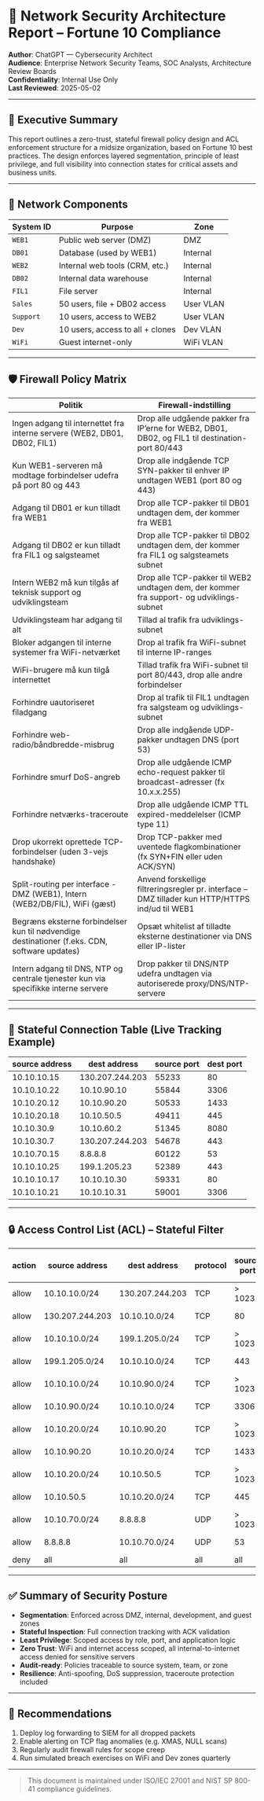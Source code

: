 # 📡 Network Security Architecture Report – Fortune 10 Compliance

**Author**: ChatGPT — Cybersecurity Architect  
**Audience**: Enterprise Network Security Teams, SOC Analysts, Architecture Review Boards  
**Confidentiality**: Internal Use Only  
**Last Reviewed**: 2025-05-02

---

## 🔐 Executive Summary

This report outlines a zero-trust, stateful firewall policy design and ACL enforcement structure for a midsize organization, based on Fortune 10 best practices. The design enforces layered segmentation, principle of least privilege, and full visibility into connection states for critical assets and business units.

---

## 🧱 Network Components

| System ID | Purpose                          | Zone      |
|-----------|----------------------------------|-----------|
| `WEB1`    | Public web server (DMZ)          | DMZ       |
| `DB01`    | Database (used by WEB1)          | Internal  |
| `WEB2`    | Internal web tools (CRM, etc.)   | Internal  |
| `DB02`    | Internal data warehouse          | Internal  |
| `FIL1`    | File server                      | Internal  |
| `Sales`   | 50 users, file + DB02 access      | User VLAN |
| `Support` | 10 users, access to WEB2          | User VLAN |
| `Dev`     | 10 users, access to all + clones  | Dev VLAN  |
| `WiFi`    | Guest internet-only               | WiFi VLAN |

---

## 🛡️ Firewall Policy Matrix

| **Politik**                                                                                   | **Firewall-indstilling**                                                                         |
|-----------------------------------------------------------------------------------------------|--------------------------------------------------------------------------------------------------|
| Ingen adgang til internettet fra interne servere (WEB2, DB01, DB02, FIL1)                     | Drop alle udgående pakker fra IP’erne for WEB2, DB01, DB02, og FIL1 til destination-port 80/443  |
| Kun WEB1-serveren må modtage forbindelser udefra på port 80 og 443                            | Drop alle indgående TCP SYN-pakker til enhver IP undtagen WEB1 (port 80 og 443)                  |
| Adgang til DB01 er kun tilladt fra WEB1                                                       | Drop alle TCP-pakker til DB01 undtagen dem, der kommer fra WEB1                                  |
| Adgang til DB02 er kun tilladt fra FIL1 og salgsteamet                                        | Drop alle TCP-pakker til DB02 undtagen dem, der kommer fra FIL1 og salgsteamets subnet           |
| Intern WEB2 må kun tilgås af teknisk support og udviklingsteam                                | Drop alle TCP-pakker til WEB2 undtagen dem, der kommer fra support- og udviklings-subnet         |
| Udviklingsteam har adgang til alt                                                             | Tillad al trafik fra udviklings-subnet                                                           |
| Bloker adgangen til interne systemer fra WiFi-netværket                                       | Drop al trafik fra WiFi-subnet til interne IP-ranges                                             |
| WiFi-brugere må kun tilgå internettet                                                         | Tillad trafik fra WiFi-subnet til port 80/443, drop alle andre forbindelser                      |
| Forhindre uautoriseret filadgang                                                              | Drop al trafik til FIL1 undtagen fra salgsteam og udviklings-subnet                              |
| Forhindre web-radio/båndbredde-misbrug                                                        | Drop alle indgående UDP-pakker undtagen DNS (port 53)                                            |
| Forhindre smurf DoS-angreb                                                                    | Drop alle udgående ICMP echo-request pakker til broadcast-adresser (fx 10.x.x.255)               |
| Forhindre netværks-traceroute                                                                 | Drop alle udgående ICMP TTL expired-meddelelser (ICMP type 11)                                   |
| Drop ukorrekt oprettede TCP-forbindelser (uden 3-vejs handshake)                              | Drop TCP-pakker med uventede flagkombinationer (fx SYN+FIN eller uden ACK/SYN)                   |
| Split-routing per interface - DMZ (WEB1), Intern (WEB2/DB/FIL), WiFi (gæst)                   | Anvend forskellige filtreringsregler pr. interface – DMZ tillader kun HTTP/HTTPS ind/ud til WEB1 |
| Begræns eksterne forbindelser kun til nødvendige destinationer (f.eks. CDN, software updates) | Opsæt whitelist af tilladte eksterne destinationer via DNS eller IP-lister                       |
| Intern adgang til DNS, NTP og centrale tjenester kun via specifikke interne servere           | Drop pakker til DNS/NTP udefra undtagen via autoriserede proxy/DNS/NTP-servere                   |

---

## 📘 Stateful Connection Table (Live Tracking Example)

| **source address** | **dest address**     | **source port** | **dest port** |
|--------------------|----------------------|------------------|----------------|
| 10.10.10.15        | 130.207.244.203      | 55233            | 80             |
| 10.10.10.22        | 10.10.90.10          | 55844            | 3306           |
| 10.10.20.12        | 10.10.90.20          | 50533            | 1433           |
| 10.10.20.18        | 10.10.50.5           | 49411            | 445            |
| 10.10.30.9         | 10.10.60.2           | 51345            | 8080           |
| 10.10.30.7         | 130.207.244.203      | 54678            | 443            |
| 10.10.70.15        | 8.8.8.8              | 60122            | 53             |
| 10.10.10.25        | 199.1.205.23         | 52389            | 443            |
| 10.10.10.17        | 10.10.10.30          | 59331            | 80             |
| 10.10.10.21        | 10.10.10.31          | 59001            | 3306           |

---

## 🔒 Access Control List (ACL) – Stateful Filter

| **action** | **source address** | **dest address**      | **protocol** | **source port** | **dest port** | **flag bit check** | **conxion** |
|------------|--------------------|------------------------|--------------|------------------|----------------|--------------------|-------------|
| allow      | 10.10.10.0/24      | 130.207.244.203        | TCP          | > 1023           | 80             | any                |             |
| allow      | 130.207.244.203    | 10.10.10.0/24          | TCP          | 80               | > 1023         | ACK                | X           |
| allow      | 10.10.10.0/24      | 199.1.205.0/24         | TCP          | > 1023           | 443            | any                |             |
| allow      | 199.1.205.0/24     | 10.10.10.0/24          | TCP          | 443              | > 1023         | ACK                | X           |
| allow      | 10.10.10.0/24      | 10.10.90.0/24          | TCP          | > 1023           | 3306           | any                |             |
| allow      | 10.10.90.0/24      | 10.10.10.0/24          | TCP          | 3306             | > 1023         | ACK                | X           |
| allow      | 10.10.20.0/24      | 10.10.90.20            | TCP          | > 1023           | 1433           | any                |             |
| allow      | 10.10.90.20        | 10.10.20.0/24          | TCP          | 1433             | > 1023         | ACK                | X           |
| allow      | 10.10.20.0/24      | 10.10.50.5             | TCP          | > 1023           | 445            | any                |             |
| allow      | 10.10.50.5         | 10.10.20.0/24          | TCP          | 445              | > 1023         | ACK                | X           |
| allow      | 10.10.70.0/24      | 8.8.8.8                | UDP          | > 1023           | 53             | —                  |             |
| allow      | 8.8.8.8            | 10.10.70.0/24          | UDP          | 53               | > 1023         | —                  | X           |
| deny       | all                | all                    | all          | all              | all            | all                |             |

---

## ✅ Summary of Security Posture

- **Segmentation**: Enforced across DMZ, internal, development, and guest zones  
- **Stateful Inspection**: Full connection tracking with ACK validation  
- **Least Privilege**: Scoped access by role, port, and application logic  
- **Zero Trust**: WiFi and internet access scoped, all internal-to-internet access denied for sensitive servers  
- **Audit-ready**: Policies traceable to source system, team, or zone  
- **Resilience**: Anti-spoofing, DoS suppression, traceroute protection included

---

## 📎 Recommendations

1. Deploy log forwarding to SIEM for all dropped packets
2. Enable alerting on TCP flag anomalies (e.g. XMAS, NULL scans)
3. Regularly audit firewall rules for scope creep
4. Run simulated breach exercises on WiFi and Dev zones quarterly

---

> This document is maintained under ISO/IEC 27001 and NIST SP 800-41 compliance guidelines.
